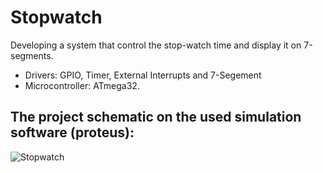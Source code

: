 # Stopwatch
Developing a system that control the stop-watch time and display it on 7-segments.

- Drivers: GPIO, Timer, External Interrupts and 7-Segement
- Microcontroller: ATmega32.

## The project schematic on the used simulation software (proteus):
![Stopwatch](https://user-images.githubusercontent.com/104661871/218304759-31bfcb08-be21-482d-b1e8-dc2e689ded48.png)


